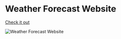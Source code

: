 # Weather Forecast Website
[Check it out](https://weather-forecast-react-plum.vercel.app/)

![Weather Forecast Website](weather-forecast-website.png)